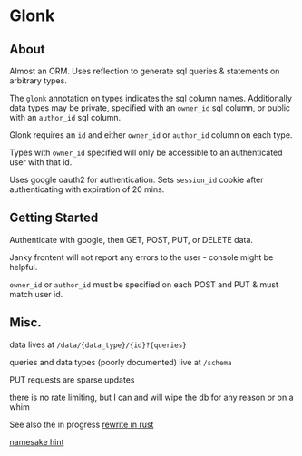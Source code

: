 # Glonk

## About
Almost an ORM. Uses reflection to generate sql queries & statements on arbitrary types.

The `glonk` annotation on types indicates the sql column names. Additionally data types may be private, specified with an `owner_id` sql column, or public with an `author_id` sql column.

Glonk requires an `id` and either `owner_id` or `author_id` column on each type.

Types with `owner_id` specified will only be accessible to an authenticated user with that id.

Uses google oauth2 for authentication. Sets `session_id` cookie after authenticating with expiration of 20 mins.

## Getting Started
Authenticate with google, then GET, POST, PUT, or DELETE data.

Janky frontent will not report any errors to the user - console might be helpful.

`owner_id` or `author_id` must be specified on each POST and PUT & must match user id.

## Misc.
data lives at `/data/{data_type}/{id}?{queries}`

queries and data types (poorly documented) live at `/schema`

PUT requests are sparse updates

there is no rate limiting, but I can and will wipe the db for any reason or on a whim

See also the in progress [rewrite in rust](https://github.com/reshane/sprog)

[namesake hint](https://en.wikipedia.org/wiki/Flanimals)
